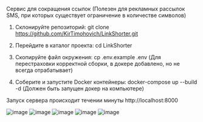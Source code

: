 Сервис для сокращения ссылок (Полезен для рекламных рассылок SMS, при которых существует ограничение в количестве символов)

1) Склонируйте репозиторий: git clone https://github.com/KirTimohovich/LinkShorter.git

2) Перейдите в каталог проекта: cd LinkShorter

3) Скопируйте файл окружения: cp .env.example .env (Для перестраховки корректной сборки, в докере добавлено, но не всегда отрабатывает)

4) Соберите и запустите Docker контейнеры: docker-compose up --build -d (Должен быть запущен докер на компьютере)

Запуск сервера происходит течении минуты http://localhost:8000

![image](https://github.com/user-attachments/assets/5a6d15d1-f09f-41f2-8adb-2c20336a86fe)
![image](https://github.com/user-attachments/assets/7470cb3d-adf3-4ec3-b074-7084325c05f5)
![image](https://github.com/user-attachments/assets/3dfa9e18-c6f2-4ad2-b1d3-9df0b14c76b5)
![image](https://github.com/user-attachments/assets/25fef9c3-eeb8-43bc-a69d-1f9c4517b334)
![image](https://github.com/user-attachments/assets/c4f3c0c6-1262-4e16-bff6-40bc3650fc31)

